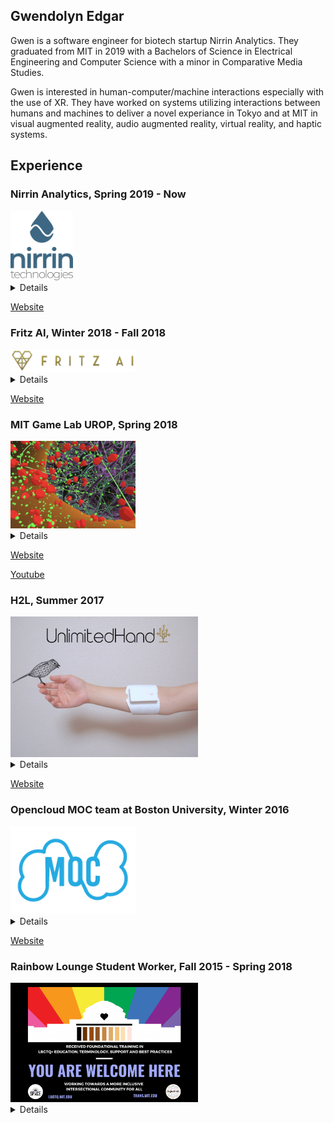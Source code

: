 ## Gwendolyn Edgar

Gwen is a software engineer for biotech startup Nirrin Analytics. They graduated from MIT in 2019 with a Bachelors of Science in Electrical Engineering and Computer Science with a minor in Comparative Media Studies. 

Gwen is interested in human-computer/machine interactions especially with the use of XR. They have worked on systems utilizing interactions between humans and machines to deliver a novel experiance in Tokyo and at MIT in visual augmented reality, audio augmented reality, virtual reality, and haptic systems. 


## Experience

### Nirrin Analytics, Spring 2019 - Now  
<img src="images/nirrin.png" alt="Nirrin Analytics" width="100"/>
<details>
 I work at a startup called Nirrin Analytics striving to improve research and production of protein based drugs through real time analytics of bioreactor contents using NIR lasers and advanced modeling.  I design, implement, review, and debug software solutions and modeling.  In this past year, I have independently developed and currently maintain a significant portion of our codebase. Since Nirrin is a small company, I have worked on security, networks, databases, APIs and overall infrastructure. It has been a very rewarding experience to learn and build on multiple aspects of a product. 
 

</details>

[Website](https://nirrin.tech/)



### Fritz AI, Winter 2018 - Fall 2018
<img src="images/fritz_logo.png" alt="Fritz AI" width="200"/>
<details>
I worked as a full stack engineer with a Boston based startup, Fritz AI, that was creating a platform to run machine learning algorithms locally on a mobile device as well as a system to evaluate the developer’s learning models. During my time at Fritz, I implemented multiple features and helped with the company's launch. 
 </details>
 
 [Website](https://www.fritz.ai/)

### MIT Game Lab UROP, Spring 2018 
<img src="images/clever.png" alt="clever" width="200"/>
<details>
In my junior year, I joined the MIT Game Lab, where I worked on CLEVR, Collaborative Learning Environment in Virtual Reality, headed by Philip Tan and funded by a grant from the Oculus Story Studio. CLEVR was a mostly student designed educational game promoting cell understanding in highschool biology through "in person" discovery and collaboration between two students - one in virtual reality and one on a companion device. In this project, I participated in the design discussions, built parts and user tested the game, building upon input in further iterations. This was a very rewarding experience for me as I developed both technical and collaboration skills.
 </details>
 
 [Website](https://education.mit.edu/project/clevr/)
 
 [Youtube](https://www.youtube.com/watch?v=LQFQl3aVijs)
 

### H2L, Summer 2017 

<img src="images/h2l.jpg" alt="H2L" width="300"/>

<details>
 In my sophomore year, I reached out to a startup company in Japan working to 'touch' the virtual world - H2L. My application was accepted and that summer I moved to Japan to work with them. At H2L,  I worked under Dr. Emi Tamaki, an associate professor at Waseda University to spearhead an inhouse project centered around sharing experiences between a human and a robot (Nao) using their haptic sensor and feedback system (Unlimited Hand) and augmented reality (Microsoft Hololens). I designed and built a system enabling a human to control and receive input from Nao in a natural way. My system understood how the human moved their head and what gestures they performed. It then piped this information to Nao, whose head and arms moved in a similar way as the human’s.  At the same time, the human could see through Nao’s eyes,  receiving live feedback through a video feed projected on the Hololens. My proof of concept was a success and Professor Tamaki advanced work on this project after I left with different robotic systems.
  </details>
  
  [Website](http://unlimitedhand.com/en/)


### Opencloud MOC team at Boston University, Winter 2016

<img src="images/moc.png" alt="moc" width="200"/>

<details>
 I was part of a dynamic team contributing involving in Enhancing OpenStack to enable multiple providers to participate in a shared cloud.
  </details>
  
  [Website](https://massopen.cloud/)
  
### Rainbow Lounge Student Worker, Fall 2015 - Spring 2018

<img src="images/rainbow.png" alt="rainbow" width="300"/>
<details>
LBGTQ+ issues are very important to me. For most of my MIT career, I worked at the Raibow lounge helping create a more inclusive and welcoming envoronment at MIT. 
  </details>




